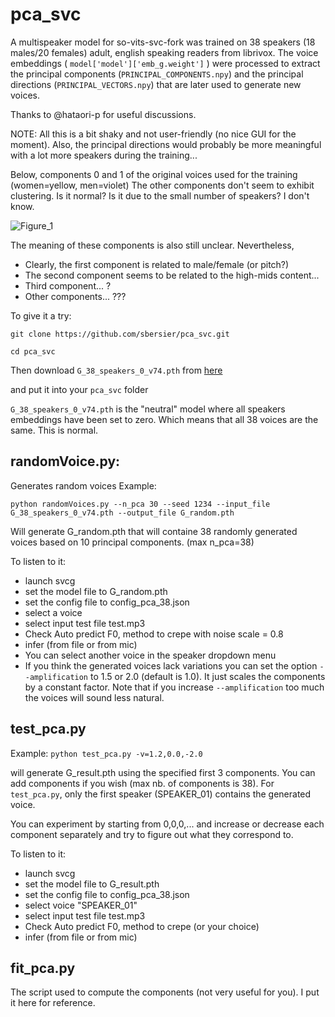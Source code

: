 # pca_svc

A multispeaker model for so-vits-svc-fork was trained on 38 speakers (18 males/20 females) adult, english speaking readers from librivox.
The voice embeddings ( `model['model']['emb_g.weight']` ) were processed to extract the principal components (`PRINCIPAL_COMPONENTS.npy`) and the principal directions (`PRINCIPAL_VECTORS.npy`) that are later used to generate new voices.

Thanks to @hataori-p for useful discussions.

NOTE: All this is a bit shaky and not user-friendly (no nice GUI for the moment). Also, the principal directions would probably be more meaningful with a lot more speakers during the training...

Below, components 0 and 1 of the original voices used for the training (women=yellow, men=violet)
The other components don't seem to exhibit clustering. Is it normal? Is it due to the small number of speakers? I don't know.

![Figure_1](https://github.com/sbersier/pca_svc/assets/34165937/f9ba27e4-1c3c-483f-a51d-bbfeb1684068)



The meaning of these components is also still unclear.
Nevertheless,
- Clearly, the first component is related to male/female (or pitch?)
- The second component seems to be related to the high-mids content...
- Third component... ?
- Other components... ???


To give it a try:

`git clone https://github.com/sbersier/pca_svc.git`

`cd pca_svc`

Then download `G_38_speakers_0_v74.pth` from [here](https://drive.google.com/file/d/14ikSGDTG9GgabmlToEMlIy5szVJ3dtol/view?usp=sharing)

and put it into your `pca_svc` folder

`G_38_speakers_0_v74.pth` is the "neutral" model where all speakers embeddings have been set to zero.
Which means that all 38 voices are the same. This is normal.



## randomVoice.py: 
Generates random voices
Example:

`python randomVoices.py --n_pca 30 --seed 1234 --input_file G_38_speakers_0_v74.pth --output_file G_random.pth`

Will generate G_random.pth that will containe 38 randomly generated voices based on 10 principal components. (max n_pca=38)

To listen to it:
- launch svcg
- set the model file to G_random.pth
- set the config file to config_pca_38.json
- select a voice
- select input test file test.mp3
- Check Auto predict F0, method to crepe with noise scale = 0.8
- infer (from file or from mic)
- You can select another voice in the speaker dropdown menu
- If you think the generated voices lack variations you can set the option `--amplification` to 1.5 or 2.0 (default is 1.0). It just scales the components by a constant factor. Note that if you increase `--amplification` too much the voices will sound less natural.

## test_pca.py
Example:
`python test_pca.py -v=1.2,0.0,-2.0`

will generate G_result.pth using the specified first 3 components. You can add components if you wish (max nb. of components is 38). For `test_pca.py`, only the first speaker (SPEAKER_01) contains the generated voice.

You can experiment by starting from 0,0,0,... and increase or decrease each component separately and try to figure out what they correspond to.

To listen to it:
- launch svcg
- set the model file to G_result.pth
- set the config file to config_pca_38.json
- select voice "SPEAKER_01"
- select input test file test.mp3
- Check Auto predict F0, method to crepe (or your choice)
- infer (from file or from mic)

## fit_pca.py
The script used to compute the components (not very useful for you). I put it here for reference.
